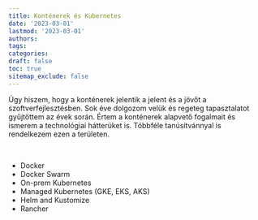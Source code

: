 ```yaml
---
title: Konténerek és Kubernetes
date: '2023-03-01'
lastmod: '2023-03-01'
authors:
tags:
categories:
draft: false
toc: true
sitemap_exclude: false
---
```


<div class="bg-secondary-bg rounded px-6 py-6">

Úgy hiszem, hogy a konténerek jelentik a jelent és a jövőt a szoftverfejlesztésben. Sok éve dolgozom velük és regeteg
tapasztalatot gyűjtöttem az évek során. Értem a konténerek alapvető fogalmait és ismerem a technológiai hátterüket is.
Többféle tanúsítvánnyal is rendelkezem ezen a területen.

<!--more-->
<br>

- Docker
- Docker Swarm
- On-prem Kubernetes
- Managed Kubernetes (GKE, EKS, AKS)
- Helm and Kustomize
- Rancher

</div>
